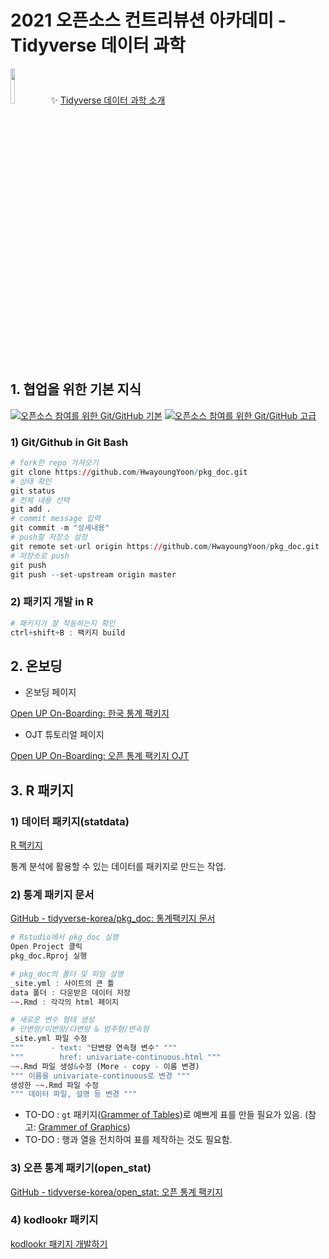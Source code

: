 # 2021 오픈소스 컨트리뷰션 아카데미 - Tidyverse 데이터 과학
<img src = "https://www.tidyverse.org/images/tidyverse-default.png" width="12%" height="12%"> ✨ [Tidyverse 데이터 과학 소개](https://drive.google.com/file/d/1AFbgEz_hTackz9wzVgfKZ50CKZCtuCXs/view?usp=sharing)

## 1. 협업을 위한 기본 지식

[![오픈소스 참여를 위한 Git/GitHub 기본](https://img.shields.io/badge/-%EC%98%A4%ED%94%88%EC%86%8C%EC%8A%A4%20%EC%B0%B8%EC%97%AC%EB%A5%BC%20%EC%9C%84%ED%95%9C%20Git/GitHub%20%EA%B8%B0%EB%B3%B8-black?style=flat-square&logo=git&logoColor=white)](https://drive.google.com/file/d/1vX3fTJf1yevDPGGrl-E6ANKjKnTz_Czu/view?usp=sharing)
[![오픈소스 참여를 위한 Git/GitHub 고급](https://img.shields.io/badge/-%EC%98%A4%ED%94%88%EC%86%8C%EC%8A%A4%20%EC%B0%B8%EC%97%AC%EB%A5%BC%20%EC%9C%84%ED%95%9C%20Git/GitHub%20%EA%B3%A0%EA%B8%89-black?style=flat-square&logo=github&logoColor=white)](https://drive.google.com/file/d/1eo6LfqoXRVZmklNWleJcMfEJVl9zQpUr/view?usp=sharing)

### 1) Git/Github in Git Bash

```r
# fork한 repo 가져오기
git clone https://github.com/HwayoungYoon/pkg_doc.git
# 상태 확인
git status
# 전체 내용 선택
git add .
# commit message 입력
git commit -m "상세내용"
# push할 저장소 설정
git remote set-url origin https://github.com/HwayoungYoon/pkg_doc.git
# 저장소로 push
git push
git push --set-upstream origin master
```

### 2) 패키지 개발 in R

```r
# 패키지가 잘 작동하는지 확인
ctrl+shift+B : 팩키지 build
```

## 2. 온보딩

- 온보딩 페이지

[Open UP On-Boarding: 한국 통계 팩키지](https://r2bit.com/onboard/tong.html)

- OJT 튜토리얼 페이지

[Open UP On-Boarding: 오픈 통계 팩키지 OJT](https://r2bit.com/onboard/ojt.html)

## 3. R 패키지

### 1) 데이터 패키지(statdata)

[R 팩키지](https://statkclee.github.io/pkg/pkg-openstat-dataset.html)

통계 분석에 활용할 수 있는 데이터를 패키지로 만드는 작업.

### 2) 통계 패키지 문서

[GitHub - tidyverse-korea/pkg_doc: 통계팩키지 문서](https://github.com/tidyverse-korea/pkg_doc)

```r
# Rstudio에서 pkg_doc 실행
Open Project 클릭
pkg_doc.Rproj 실행
```

```r
# pkg_doc의 폴더 및 파일 설명
_site.yml : 사이트의 큰 틀
data 폴더 : 다운받은 데이터 저장
~~.Rmd : 각각의 html 페이지
```

```r
# 새로운 변수 형태 생성
# 단변량/이변량/다변량 & 범주형/연속형
_site.yml 파일 수정
"""      - text: "단변량 연속형 변수" """
"""        href: univariate-continuous.html """
~~.Rmd 파일 생성&수정 (More - copy - 이름 변경)
""" 이름을 univariate-continuous로 변경 """
생성한 ~~.Rmd 파일 수정
""" 데이터 파일, 설명 등 변경 """
```

- TO-DO : `gt` 패키지([Grammer of Tables](https://themockup.blog/posts/2020-05-16-gt-a-grammer-of-tables/))로 예쁘게 표를 만들 필요가 있음. (참고: [Grammer of Graphics](http://henryquant.blogspot.com/2019/09/grammar-of-graphics-ggplot.html))
- TO-DO : 행과 열을 전치하여 표를 제작하는 것도 필요함.

### 3) 오픈 통계 패키기(open_stat)

[GitHub - tidyverse-korea/open_stat: 오픈 통계 팩키지](https://github.com/tidyverse-korea/open_stat)

### 4) kodlookr 패키지

[kodlookr 패키지 개발하기](https://choonghyunryu.github.io/about_package/?fbclid=IwAR2lqzqHGIwsJcMR3sJ1I21nIqeZ4VdHRzw5yfcSsfVkJmIHyDg3giY-6QQ#1)
